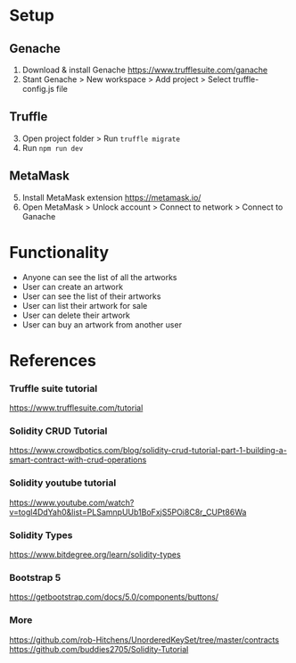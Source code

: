 # Setup

## Genache

1. Download & install Genache https://www.trufflesuite.com/ganache
2. Stant Genache > New workspace > Add project > Select truffle-config.js file

## Truffle

3. Open project folder > Run `truffle migrate`
4. Run `npm run dev`

## MetaMask

5. Install MetaMask extension https://metamask.io/
6. Open MetaMask > Unlock account > Connect to network > Connect to Ganache

# Functionality

- Anyone can see the list of all the artworks
- User can create an artwork
- User can see the list of their artworks
- User can list their artwork for sale
- User can delete their artwork
- User can buy an artwork from another user

# References

### Truffle suite tutorial

https://www.trufflesuite.com/tutorial

### Solidity CRUD Tutorial

https://www.crowdbotics.com/blog/solidity-crud-tutorial-part-1-building-a-smart-contract-with-crud-operations

### Solidity youtube tutorial

https://www.youtube.com/watch?v=togl4DdYah0&list=PLSamnpUUb1BoFxjS5POi8C8r_CUPt86Wa

### Solidity Types

https://www.bitdegree.org/learn/solidity-types

### Bootstrap 5

https://getbootstrap.com/docs/5.0/components/buttons/

### More
https://github.com/rob-Hitchens/UnorderedKeySet/tree/master/contracts
https://github.com/buddies2705/Solidity-Tutorial